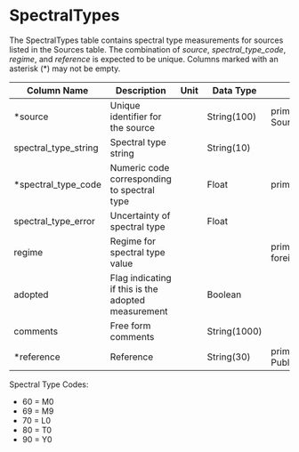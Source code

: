 # SpectralTypes

The SpectralTypes table contains spectral type measurements for sources listed in the Sources table. 
The combination of *source*, *spectral_type_code*, *regime*, and *reference* is expected to be unique.
Columns marked with an asterisk (*) may not be empty.

| Column Name | Description  | Unit  | Data Type | Key Type  |
|---|---|---|---|---|
| *source    | Unique identifier for the source |   | String(100)  | primary and foreign: Sources.source   |
| spectral_type_string | Spectral type string |  | String(10)  |   |
| *spectral_type_code | Numeric code corresponding to spectral type |  | Float  | primary  |
| spectral_type_error | Uncertainty of spectral type |  | Float  |   |
| regime | Regime for spectral type value |  |  | primary and foreign:Regimes.regime |
| adopted    | Flag indicating if this is the adopted measurement |  | Boolean  |   |
| comments  | Free form comments |   | String(1000) |   |
| *reference | Reference |   | String(30) | primary and foreign: Publications.name |

Spectral Type Codes:
 - 60 = M0 
 - 69 = M9
 - 70 = L0 
 - 80 = T0
 - 90 = Y0